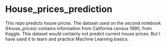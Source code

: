 # House_prices_prediction
This repo predicts house prices.
The dataset used on the second notebook (House_prices) contains information from California census 1990, from Kaggle. This dataset would certainly not predict current house prices. But I have used it to learn and practice Machine Learning basics. 
